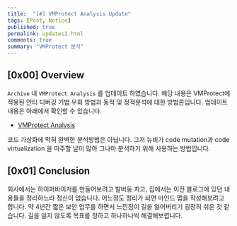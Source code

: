 ```yaml
---
title:  "[#] VMProtect Analysis Update"
tags: [Post, Notice]
published: true
permalink: updates2.html
comments: true
summary: "VMProtect 분석"
---
```


## [0x00] Overview

`Archive` 내 `VMProtect Analysis` 를 업데이트 하였습니다. 해당 내용은 VMProtect에 적용된 안티 디버깅 기법 우회 방법과 동적 및 정적분석에 대한 방법론입니다.
업데이트 내용은 아래에서 확인할 수 있습니다.

- <a href="https://shhoya.github.io/vmp_vmpintro.html">VMProtect Analysis</a>

코드 가상화에 막혀 완벽한 분석방법은 아닙니다. 그저 뉴비가 code mutation과 code virtualization 을 마주할 날이 많아 그나마 분석하기 위해 사용하는 방법입니다.



## [0x01] Conclusion

회사에서는 하이퍼바이저를 만들어보려고 발버둥 치고, 집에서는 이전 블로그에 있던 내용들을 정리하느라 정신이 없습니다. 어느정도 정리가 되면 마인드 맵을 작성해보려고 합니다. 약 4년간 짧은 보안 업무를 하면서 느낀점이 길을 잃어버리기 굉장히 쉬운 것 같습니다. 길을 잃지 않도록 목표를 정하고 하나하나씩 해결해보렵니다.


